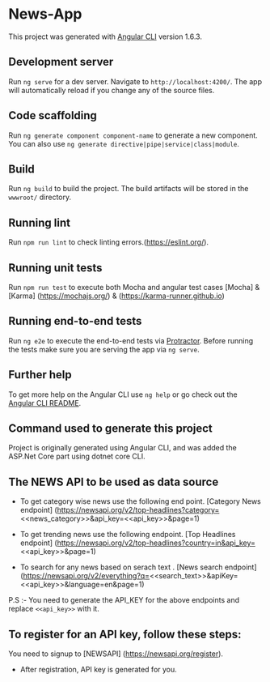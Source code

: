 # News-App

This project was generated with [Angular CLI](https://github.com/angular/angular-cli) version 1.6.3.

## Development server

Run `ng serve` for a dev server. Navigate to `http://localhost:4200/`. The app will automatically reload if you change any of the source files.

## Code scaffolding

Run `ng generate component component-name` to generate a new component. You can also use `ng generate directive|pipe|service|class|module`.

## Build

Run `ng build` to build the project. The build artifacts will be stored in the `wwwroot/` directory.

## Running lint

Run `npm run lint` to check linting errors.(https://eslint.org/).

## Running unit tests

Run `npm run test` to execute both Mocha and angular test cases [Mocha] & [Karma] (https://mochajs.org/) & (https://karma-runner.github.io) 

## Running end-to-end tests

Run `ng e2e` to execute the end-to-end tests via [Protractor](http://www.protractortest.org/).
Before running the tests make sure you are serving the app via `ng serve`.

## Further help

To get more help on the Angular CLI use `ng help` or go check out the [Angular CLI README](https://github.com/angular/angular-cli/blob/master/README.md).

## Command used to generate this project
Project is originally generated using Angular CLI, and was added the ASP.Net Core part using dotnet core CLI.

## The NEWS API to be used as data source
- To get category wise news use the following end point. [Category News endpoint]
(https://newsapi.org/v2/top-headlines?category=<<news_category>>&api_key=<<api_key>>&page=1)

- To get trending news use the following endpoint. [Top Headlines endpoint]
(https://newsapi.org/v2/top-headlines?country=in&api_key=<<api_key>>&page=1)

- To search for any news based on serach text . [News search endpoint]
(https://newsapi.org/v2/everything?q=<<search_text>>&apiKey=<<api_key>>&language=en&page=1)

P.S :- You need to generate the API_KEY for the above endpoints and replace 
`<<api_key>>` with it.


## To register for an API key, follow these steps:

You need to signup to [NEWSAPI] (https://newsapi.org/register).

- After registration, API key is generated for you.

